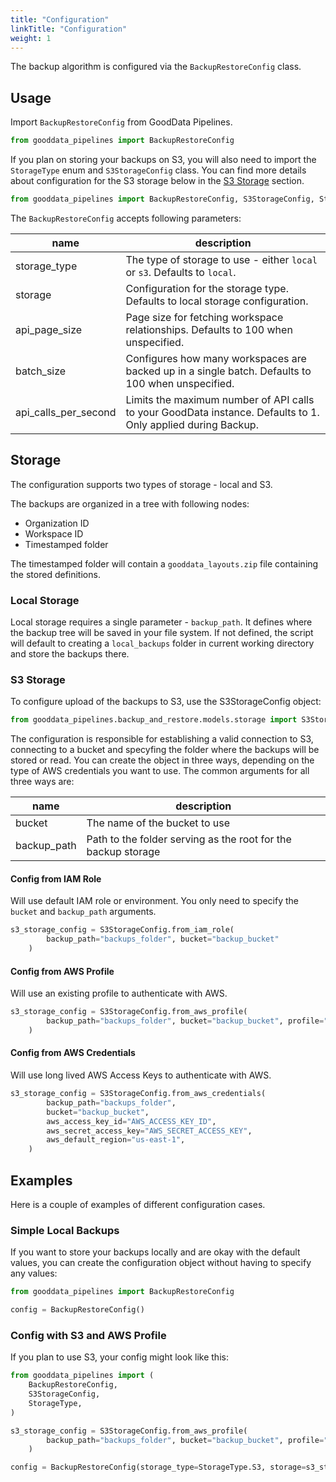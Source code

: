 ```yaml
---
title: "Configuration"
linkTitle: "Configuration"
weight: 1
---
```


The backup algorithm is configured via the `BackupRestoreConfig` class.

## Usage

Import `BackupRestoreConfig` from GoodData Pipelines.

```python
from gooddata_pipelines import BackupRestoreConfig

```

If you plan on storing your backups on S3, you will also need to import the `StorageType` enum and `S3StorageConfig` class. You can find more details about configuration for the S3 storage below in the [S3 Storage](#s3-storage) section.

```python
from gooddata_pipelines import BackupRestoreConfig, S3StorageConfig, StorageType

```

The `BackupRestoreConfig` accepts following parameters:

| name                 | description                                                                                                  |
| -------------------- | ------------------------------------------------------------------------------------------------------------ |
| storage_type         | The type of storage to use - either `local` or `s3`. Defaults to `local`.                                    |
| storage              | Configuration for the storage type. Defaults to local storage configuration.                                 |
| api_page_size        | Page size for fetching workspace relationships. Defaults to 100 when unspecified.                            |
| batch_size           | Configures how many workspaces are backed up in a single batch. Defaults to 100 when unspecified.            |
| api_calls_per_second | Limits the maximum number of API calls to your GoodData instance. Defaults to 1. Only applied during Backup. |

## Storage

The configuration supports two types of storage - local and S3.

The backups are organized in a tree with following nodes:

- Organization ID
- Workspace ID
- Timestamped folder

The timestamped folder will contain a `gooddata_layouts.zip` file containing the stored definitions.

### Local Storage

Local storage requires a single parameter - `backup_path`. It defines where the backup tree will be saved in your file system. If not defined, the script will default to creating a `local_backups` folder in current working directory and store the backups there.

### S3 Storage

To configure upload of the backups to S3, use the S3StorageConfig object:

```python
from gooddata_pipelines.backup_and_restore.models.storage import S3StorageConfig

```

The configuration is responsible for establishing a valid connection to S3, connecting to a bucket and specyfing the folder where the backups will be stored or read. You can create the object in three ways, depending on the type of AWS credentials you want to use. The common arguments for all three ways are:

| name        | description                                                   |
| ----------- | ------------------------------------------------------------- |
| bucket      | The name of the bucket to use                                 |
| backup_path | Path to the folder serving as the root for the backup storage |

#### Config from IAM Role

Will use default IAM role or environment. You only need to specify the `bucket` and `backup_path` arguments.

```python
s3_storage_config = S3StorageConfig.from_iam_role(
        backup_path="backups_folder", bucket="backup_bucket"
    )

```

#### Config from AWS Profile

Will use an existing profile to authenticate with AWS.

```python
s3_storage_config = S3StorageConfig.from_aws_profile(
        backup_path="backups_folder", bucket="backup_bucket", profile="dev"
    )

```

#### Config from AWS Credentials

Will use long lived AWS Access Keys to authenticate with AWS.

```python
s3_storage_config = S3StorageConfig.from_aws_credentials(
        backup_path="backups_folder",
        bucket="backup_bucket",
        aws_access_key_id="AWS_ACCESS_KEY_ID",
        aws_secret_access_key="AWS_SECRET_ACCESS_KEY",
        aws_default_region="us-east-1",
    )
```

## Examples

Here is a couple of examples of different configuration cases.

### Simple Local Backups

If you want to store your backups locally and are okay with the default values, you can create the configuration object without having to specify any values:

```python
from gooddata_pipelines import BackupRestoreConfig

config = BackupRestoreConfig()

```

### Config with S3 and AWS Profile

If you plan to use S3, your config might look like this:

```python
from gooddata_pipelines import (
    BackupRestoreConfig,
    S3StorageConfig,
    StorageType,
)

s3_storage_config = S3StorageConfig.from_aws_profile(
        backup_path="backups_folder", bucket="backup_bucket", profile="dev"
    )

config = BackupRestoreConfig(storage_type=StorageType.S3, storage=s3_storage_config)

```
